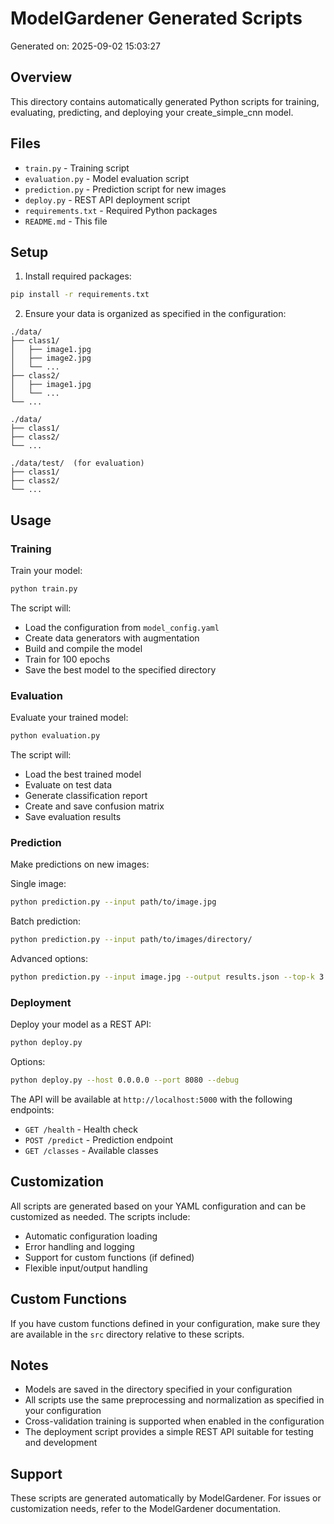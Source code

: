 # ModelGardener Generated Scripts

Generated on: 2025-09-02 15:03:27

## Overview

This directory contains automatically generated Python scripts for training, evaluating, predicting, and deploying your create_simple_cnn model.

## Files

- `train.py` - Training script
- `evaluation.py` - Model evaluation script
- `prediction.py` - Prediction script for new images
- `deploy.py` - REST API deployment script
- `requirements.txt` - Required Python packages
- `README.md` - This file

## Setup

1. Install required packages:
```bash
pip install -r requirements.txt
```

2. Ensure your data is organized as specified in the configuration:
```
./data/
├── class1/
│   ├── image1.jpg
│   ├── image2.jpg
│   └── ...
├── class2/
│   ├── image1.jpg
│   └── ...
└── ...

./data/
├── class1/
├── class2/
└── ...

./data/test/  (for evaluation)
├── class1/
├── class2/
└── ...
```

## Usage

### Training

Train your model:
```bash
python train.py
```

The script will:
- Load the configuration from `model_config.yaml`
- Create data generators with augmentation
- Build and compile the model
- Train for 100 epochs
- Save the best model to the specified directory

### Evaluation

Evaluate your trained model:
```bash
python evaluation.py
```

The script will:
- Load the best trained model
- Evaluate on test data
- Generate classification report
- Create and save confusion matrix
- Save evaluation results

### Prediction

Make predictions on new images:

Single image:
```bash
python prediction.py --input path/to/image.jpg
```

Batch prediction:
```bash
python prediction.py --input path/to/images/directory/
```

Advanced options:
```bash
python prediction.py --input image.jpg --output results.json --top-k 3
```

### Deployment

Deploy your model as a REST API:
```bash
python deploy.py
```

Options:
```bash
python deploy.py --host 0.0.0.0 --port 8080 --debug
```

The API will be available at `http://localhost:5000` with the following endpoints:
- `GET /health` - Health check
- `POST /predict` - Prediction endpoint
- `GET /classes` - Available classes

## Customization

All scripts are generated based on your YAML configuration and can be customized as needed. The scripts include:

- Automatic configuration loading
- Error handling and logging
- Support for custom functions (if defined)
- Flexible input/output handling

## Custom Functions

If you have custom functions defined in your configuration, make sure they are available in the `src` directory relative to these scripts.

## Notes

- Models are saved in the directory specified in your configuration
- All scripts use the same preprocessing and normalization as specified in your configuration
- Cross-validation training is supported when enabled in the configuration
- The deployment script provides a simple REST API suitable for testing and development

## Support

These scripts are generated automatically by ModelGardener. For issues or customization needs, refer to the ModelGardener documentation.
